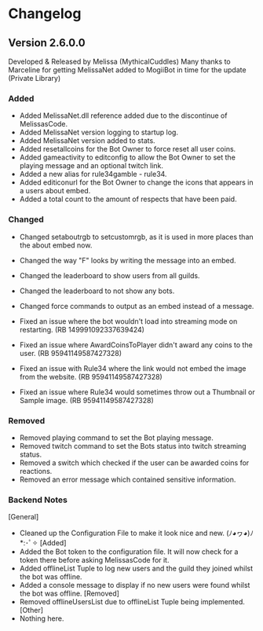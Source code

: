 # Changelog

## Version 2.6.0.0
Developed & Released by Melissa (MythicalCuddles)
Many thanks to Marceline for getting MelissaNet added to MogiiBot in time for the update (Private Library)

### Added
- Added MelissaNet.dll reference added due to the discontinue of MelissasCode.
- Added MelissaNet version logging to startup log.
- Added MelissaNet version added to stats.
- Added resetallcoins for the Bot Owner to force reset all user coins.
- Added gameactivity to editconfig to allow the Bot Owner to set the playing message and an optional twitch link.
- Added a new alias for rule34gamble - rule34.
- Added editiconurl for the Bot Owner to change the icons that appears in a users about embed.
- Added a total count to the amount of respects that have been paid.

### Changed
- Changed setaboutrgb to setcustomrgb, as it is used in more places than the about embed now.
- Changed the way "F" looks by writing the message into an embed.
- Changed the leaderboard to show users from all guilds.
- Changed the leaderboard to not show any bots.
- Changed force commands to output as an embed instead of a message.

- Fixed an issue where the bot wouldn't load into streaming mode on restarting. (RB 149991092337639424)
- Fixed an issue where AwardCoinsToPlayer didn't award any coins to the user. (RB 95941149587427328)
- Fixed an issue with Rule34 where the link would not embed the image from the website. (RB 95941149587427328)
- Fixed an issue where Rule34 would sometimes throw out a Thumbnail or Sample image. (RB 95941149587427328)

### Removed
- Removed playing command to set the Bot playing message.
- Removed twitch command to set the Bots status into twitch streaming status.
- Removed a switch which checked if the user can be awarded coins for reactions.
- Removed an error message which contained sensitive information.

### Backend Notes
[General]
- Cleaned up the Configuration File to make it look nice and new. (ﾉ◕ヮ◕)ﾉ*:･ﾟ✧
[Added]
- Added the Bot token to the configuration file. It will now check for a token there before asking MelissasCode for it.
- Added offlineList Tuple to log new users and the guild they joined whilst the bot was offline.
- Added a console message to display if no new users were found whilst the bot was offline.
[Removed]
- Removed offlineUsersList due to offlineList Tuple being implemented.
[Other]
- Nothing here.
